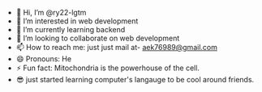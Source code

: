 - 👋 Hi, I’m @ry22-lgtm
- 👀 I’m interested in web development 
- 🌱 I’m currently learning backend
- 💞️ I’m looking to collaborate on web development 
- 📫 How to reach me: just just mail at- aek76989@gmail.com 
- 😄 Pronouns: He
- ⚡ Fun fact: Mitochondria is the powerhouse of the cell.
- 😎 just started learning computer's langauge to be cool around friends. 
<!---
ry22-lgtm/ry22-lgtm is a ✨ special ✨ repository because its `README.md` (this file) appears on your GitHub profile.
You can click the Preview link to take a look at your changes.
--->
